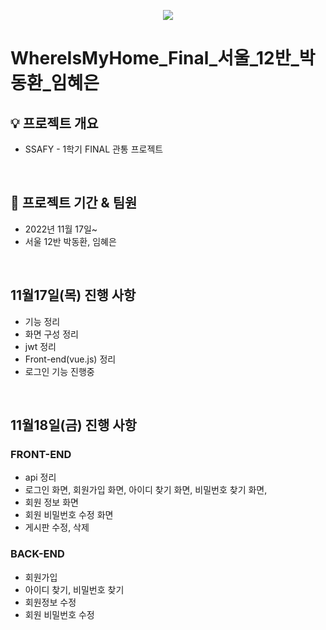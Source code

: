 
<p align="center">
  <img src="https://capsule-render.vercel.app/api?type=wave&color=3DDC84&height=200&section=header&text=WhereIsMyHouse&fontSize=60" />
</p>

# WhereIsMyHome_Final_서울_12반_박동환_임혜은

## 💡 프로젝트 개요
- SSAFY - 1학기 FINAL 관통 프로젝트

<br>

## 📆  프로젝트 기간 & 팀원

- 2022년 11월 17일~
- 서울 12반 박동환, 임혜은

<br>

## 11월17일(목) 진행 사항
- 기능 정리
- 화면 구성 정리
- jwt 정리
- Front-end(vue.js) 정리
- 로그인 기능 진행중
<br>

## 11월18일(금) 진행 사항
### FRONT-END
- api 정리 
- 로그인 화면, 회원가입 화면, 아이디 찾기 화면, 비밀번호 찾기 화면, 
- 회원 정보 화면 
- 회원 비밀번호 수정 화면
- 게시판 수정, 삭제
### BACK-END
- 회원가입
- 아이디 찾기, 비밀번호 찾기
- 회원정보 수정
- 회원 비밀번호 수정
